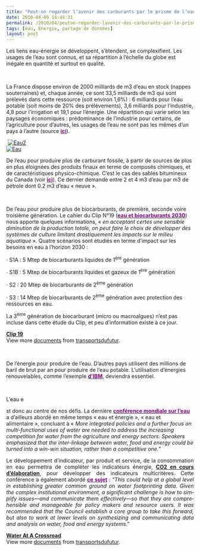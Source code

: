 ```yaml
---
title: "Peut-on regarder l’avenir des carburants par le prisme de l’eau ?"
date: 2010-04-09 14:44:31
permalink: /2010/04/peuton-regarder-lavenir-des-carburants-par-le-prisme-de-leau.html
tags: [eau, Energie, partage de données]
layout: post
---
```


<p class="MsoNormal"><span>Les liens eau-énergie se développent, s’étendent, se complexifient. Les usages de l’eau sont connus, et sa répartition à l’échelle du globe est inégale en quantité et surtout en qualité.</span></p> <p class="MsoNormal"><span> </span></p> <p class="MsoNormal"><span>La France dispose environ de 2000 milliards de m3 d’eau en stock (nappes souterraines) et, chaque année, ce sont 33,5 milliards de m3 qui sont prélevés dans cette ressource (soit environ 1,6%) : 6 milliards pour l’eau potable (soit moins de 20% des prélèvements), 3,6 milliards pour l’industrie, 4,8 pour l’irrigation et 19,1 pour l’énergie. Une répartition qui varie selon les paysages économiques : prédominance de l’industrie pour certains, de l’agriculture pour d’autres, les usages de l’eau ne sont pas les mêmes d’un pays à l’autre (source <strong><a href="http://www.lesentreprisesdeleau.com/leau-en-france-en-quelques-chiffres/"><font color="#800080">ici</font></a></strong>).</span></p> <p class="MsoNormal"><span> <a href="https://gabrielplassat.github.io/transportsdufutur/wp-content/uploads/sites/6/old/6a0120a66d2ad4970b0133ec918659970b-pi.jpg"><img alt="Eau2" border="0" class="asset asset-image at-xid-6a0120a66d2ad4970b0133ec918659970b " src="/wp-content/uploads/sites/6/old/6a0120a66d2ad4970b0133ec918659970b-320pi.jpg" title="Eau2" /></a> <br /><a href="https://gabrielplassat.github.io/transportsdufutur/wp-content/uploads/sites/6/old/6a0120a66d2ad4970b01347fc18df0970c-pi.jpg" rel="lightbox"><img alt="Eau" border="0" class="asset asset-image at-xid-6a0120a66d2ad4970b01347fc18df0970c " src="/wp-content/uploads/sites/6/old/6a0120a66d2ad4970b01347fc18df0970c-320pi.jpg" title="Eau" /></a> <br /></span></p> <p class="MsoNormal"><span>De l’eau pour produire plus de carburant fossile, à partir de sources de plus en plus éloignées des produits finaux en terme de composés chimiques, et de caractéristiques physico-chimique. C’est le cas des sables bitumineux du Canada (voir <strong><a href="http://www.neb.gc.ca/clf-nsi/rnrgynfmtn/nrgyrprt/lsnd/pprtntsndchllngs20152006/qapprtntsndchllngs20152006-fra.html"><font color="#800080">ici</font></a></strong>). Ce dernier demande entre 2 et 4 m3 d’eau par m3 de pétrole dont 0.2 m3 d’eau « neuve ».</span></p> <p class="MsoNormal"><span>  </span></p>  <!--more-->  <p class="MsoNormal"><span>De l’eau pour produire plus de biocarburants, de première, seconde voire troisième génération. Le cahier du Clip N°19 (<strong><a href="https://gabrielplassat.github.io/transportsdufutur/wp-content/uploads/sites/6/2010/04/clip_19.pdf"><font color="#800080">eau et biocarburants 2030</font></a></strong>) nous apporte quelques informations, « <em>en acceptant certes une sensible diminution de la production totale, on peut faire le choix de développer des systèmes de culture limitant drastiquement les impacts sur le milieu aquatique </em>». Quatre scénarios sont étudiés en terme d’impact sur les besoins en eau à l’horizon 2030 :</span></p> <p class="MsoNormal"><span><span>·<span> </span></span></span><span dir="ltr"><span>S1A : 5 Mtep de biocarburants liquides de 1<sup>ère</sup> génération</span></span></p> <p class="MsoNormal"><span><span>·<span> </span></span></span><span dir="ltr"><span>S1B : 5 Mtep de biocarburants liquides et gazeux de 1<sup>ère</sup> génération</span></span></p> <p class="MsoNormal"><span><span>·<span> </span></span></span><span dir="ltr"><span>S2 : 20 Mtep de biocarburants de 2<sup>ème</sup> génération</span></span></p> <p class="MsoNormal"><span><span>·<span> </span></span></span><span dir="ltr"><span>S3 : 14 Mtep de biocarburants de 2<sup>ème</sup> génération avec protection des ressources en eau.</span></span></p> <p class="MsoNormal"><span>La 3<sup>ème</sup> génération de biocarburant (micro ou macroalgues) n’est pas incluse dans cette étude du Clip, et peu d’information existe à ce jour.</span></p> <div id="__ss_3674603"><strong><a href="http://www.slideshare.net/transportsdufutur/clip-19" title="Clip 19">Clip 19</a></strong>   <div>View more <a href="http://www.slideshare.net/">documents</a> from <a href="http://www.slideshare.net/transportsdufutur">transportsdufutur</a>.</div></div> <p class="MsoNormal"><span> </span></p> <p class="MsoNormal"><span>De l’énergie pour produire de l’eau. D’autres pays utilisent des millions de baril de brut par an pour produire de l’eau potable. L’utilisation d’énergies renouvelables, comme l’exemple <strong><a href="http://www.technologyreview.com/energy/25010/?a=f"><font color="#800080">d’IBM</font></a></strong>, deviendra essentiel.</span></p> <p class="MsoNormal"><span> </span></p> <p align="justify" class="MsoNormal"><span>L’eau e

st donc au centre de nos défis. La dernière <strong><a href="https://gabrielplassat.github.io/transportsdufutur/wp-content/uploads/sites/6/2010/04/Water_at_a_Crossroad.pdf"><font color="#800080">conférence mondiale sur l’eau</font></a></strong> a d’ailleurs abordé en même temps « eau et énergie », « eau et alimentaire », concluant à « <em>More integrated policies and a further focus on multi-functional uses of water are needed to address the increasing competition for water from the agriculture and energy sectors. </em></span><em><span lang="EN-GB">Speakers emphasized that the inter-linkage between water, food and energy could be turned into a win-win situation, rather than a competitive one.”</span></em></p> <p style="text-align: justify"><span>Le développement d’indicateur, par produit et service, de la consommation en eau permettra de compléter les indicateurs énergie, <strong><a href="http://www.ademe.fr/?name=E165461F117687A14917DF98AE2290E51270654405429.pdf" target="_blank">CO2 en cours d’élaboration</a></strong>, pour développer des indicateurs multicritères. </span><span lang="EN-GB">Cette conférence a également abordé <strong><a href="https://gabrielplassat.github.io/transportsdufutur/wp-content/uploads/sites/6/2010/04/EfficientFootprints.pdf"><font color="#800080">ce sujet</font></a></strong> : “<em>This could help at a global level in establishing greater common ground on water footprinting data. Given the complex institutional environment, a significant challenge is how to simplify issues—and communicate them effectively—so that they are comprehensible and manageable for policy makers and resource users. It was recom­mended that the Council establish a core group to take this forward, but also to work at lower levels on synthesizing and communicating data and analysis on water, food and energy systems</em>.”</span></p> <div id="__ss_3674602"><strong><a href="http://www.slideshare.net/transportsdufutur/water-at-a-crossroad" title="Water At A Crossroad">Water At A Crossroad</a></strong>   <div>View more <a href="http://www.slideshare.net/">documents</a> from <a href="http://www.slideshare.net/transportsdufutur">transportsdufutur</a>.</div></div>
